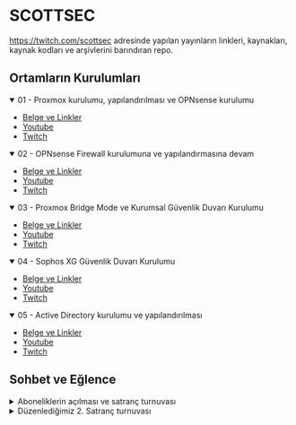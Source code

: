 # SCOTTSEC

https://twitch.com/scottsec adresinde yapılan yayınların linkleri, kaynakları, kaynak kodları ve arşivlerini barındıran repo.




## Ortamların Kurulumları



<details open>
	<summary>01 - Proxmox kurulumu, yapılandırılması ve OPNsense kurulumu</summary>

  - [Belge ve Linkler](detay/01.md)
- [Youtube](https://www.youtube.com/watch?v=UEp6vYzFSvo)
- [Twitch](https://www.twitch.tv/videos/821725150)
</details>

<details open>
	<summary>02 - OPNsense Firewall kurulumuna ve yapılandırmasına devam</summary>

  - [Belge ve Linkler](detay/02.md)
- [Youtube](https://www.youtube.com/watch?v=NdHKuA_Afec)
- [Twitch](https://www.twitch.tv/videos/822479714)
</details>

<details open>
	<summary>03 - Proxmox Bridge Mode ve Kurumsal Güvenlik Duvarı Kurulumu</summary>

  - [Belge ve Linkler](detay/03.md)
- [Youtube](https://www.youtube.com/watch?v=eKFrF7h4jN4)
- [Twitch](https://www.twitch.tv/videos/825272111)
</details>

<details open>
	<summary>04 - Sophos XG Güvenlik Duvarı Kurulumu</summary>

 - [Belge ve Linkler](detay/04.md)
- [Youtube](https://www.youtube.com/watch?v=Suuk3hn2S8U)
- [Twitch](https://www.twitch.tv/videos/825686234)
</details>

<details open>
	<summary>05 - Active Directory kurulumu ve yapılandırılması</summary>

 - [Belge ve Linkler](detay/05.md)
- [Youtube](https://www.youtube.com/watch?v=5_LOgrWUeEE)
- [Twitch](https://www.twitch.tv/videos/828331771)
</details>





## Sohbet ve Eğlence

	
<details>
	<summary>Aboneliklerin açılması ve satranç turnuvası</summary>

- [https://www.twitch.tv/videos/827676900](https://www.twitch.tv/videos/827676900)
- [https://www.youtube.com/watch?v=AuRRNff4gME](https://www.youtube.com/watch?v=AuRRNff4gME)
</details>

<details>
	<summary>Düzenlediğimiz 2. Satranç turnuvası</summary>

- [https://www.twitch.tv/videos/834913619](https://www.twitch.tv/videos/834913619)
- [https://www.youtube.com/watch?v=QSTYFKyqgXs](https://www.youtube.com/watch?v=QSTYFKyqgXs)
</details>



	
